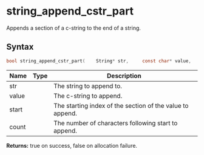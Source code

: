# string_append_cstr_part

Appends a section of a c-string to the end of a string.

## Syntax

```c
bool string_append_cstr_part(    String* str,     const char* value,     size_t start,     size_t count);
```

| Name | Type | Description |
| --- | --- | --- |
| str |  | The string to append to. |
| value |  | The c-string to append. |
| start |  | The starting index of the section of the value to append. |
| count |  | The number of characters following start to append. |

**Returns:** true on success, false on allocation failure.


